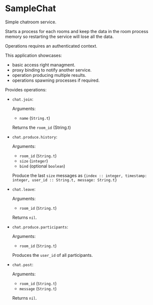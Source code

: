 # SampleChat

Simple chatroom service.

Starts a process for each rooms and keep the data in the room process memory
so restarting the service will lose all the data.

Operations requires an authenticated context.

This application showcases:
  - basic access right managment.
  - proxy binding to notify another service.
  - operation producing multiple results.
  - operations spawning processes if required.

Provides operations:

  - `chat.join`:

    Arguments:
      - `name` (`String.t`)

    Returns the `room_id` (String.t)

  - `chat.produce.history`:

    Arguments:
      - `room_id` (`String.t`)
      - `size` (`integer`)
      - `bind` (optional `boolean`)

    Produce the last `size` messages as `{index :: integer, timestamp: integer, user_id :: String.t, message: String.t}`

  - `chat.leave`:

    Arguments:
      - `room_id` (`String.t`)

    Returns `nil`.

  - `chat.produce.participants`:

    Arguments:
      - `room_id` (`String.t`)

    Produces the `user_id` of all participants.

  - `chat.post`:

    Arguments:
      - `room_id` (`String.t`)
      - `message` (`String.t`)

    Returns `nil`.
